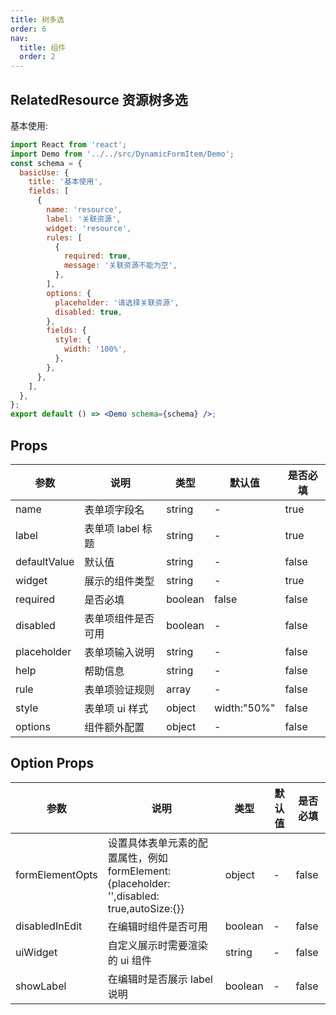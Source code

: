 ```yaml
---
title: 树多选
order: 6
nav:
  title: 组件
  order: 2
---
```


## RelatedResource 资源树多选

基本使用:

```jsx
import React from 'react';
import Demo from '../../src/DynamicFormItem/Demo';
const schema = {
  basicUse: {
    title: '基本使用',
    fields: [
      {
        name: 'resource',
        label: '关联资源',
        widget: 'resource',
        rules: [
          {
            required: true,
            message: '关联资源不能为空',
          },
        ],
        options: {
          placeholder: '请选择关联资源',
          disabled: true,
        },
        fields: {
          style: {
            width: '100%',
          },
        },
      },
    ],
  },
};
export default () => <Demo schema={schema} />;
```

## Props

| 参数         | 说明               | 类型    | 默认值      | 是否必填 |
| ------------ | ------------------ | ------- | ----------- | -------- |
| name         | 表单项字段名       | string  | -           | true     |
| label        | 表单项 label 标题  | string  | -           | true     |
| defaultValue | 默认值             | string  | -           | false    |
| widget       | 展示的组件类型     | string  | -           | true     |
| required     | 是否必填           | boolean | false       | false    |
| disabled     | 表单项组件是否可用 | boolean | -           | false    |
| placeholder  | 表单项输入说明     | string  | -           | false    |
| help         | 帮助信息           | string  | -           | false    |
| rule         | 表单项验证规则     | array   | -           | false    |
| style        | 表单项 ui 样式     | object  | width:"50%" | false    |
| options      | 组件额外配置       | object  | -           | false    |

## Option Props

| 参数            | 说明                                                                                       | 类型    | 默认值 | 是否必填 |
| --------------- | ------------------------------------------------------------------------------------------ | ------- | ------ | -------- |
| formElementOpts | 设置具体表单元素的配置属性，例如 formElement: {placeholder: '',disabled: true,autoSize:{}} | object  | -      | false    |
| disabledInEdit  | 在编辑时组件是否可用                                                                       | boolean | -      | false    |
| uiWidget        | 自定义展示时需要渲染的 ui 组件                                                             | string  | -      | false    |
| showLabel       | 在编辑时是否展示 label 说明                                                                | boolean | -      | false    |
